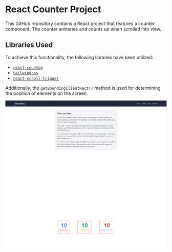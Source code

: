 # React Counter Project

This GitHub repository contains a React project that features a counter component. The counter animates and counts up when scrolled into view.

## Libraries Used

To achieve this functionality, the following libraries have been utilized:

- [`react-countup`](https://www.npmjs.com/package/react-countup)
- [`tailwindcss`](https://www.npmjs.com/package/tailwindcss)
- [`react-scroll-trigger`](https://www.npmjs.com/package/react-scroll-trigger)

Additionally, the `getBoundingClientRect()` method is used for determining the position of elements on the screen.

![Counter Screenshot](../Counter/src/assets/Counter.png)
